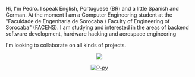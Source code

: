 <p align="left"> 
Hi, I'm Pedro. I speak English, Portuguese (BR) and a little Spanish and German. At the moment I am a Computer Engineering student at the "Faculdade de Engenharia de Sorocaba / Faculty of Engineering of Sorocaba" (FACENS). I am studying and interested in the areas of backend software development, hardware hacking and aerospace engineering
</p>
<p align="left">
I'm looking to collaborate on all kinds of projects.
</p>
<p align="center">
  <a href="mailto:pedrosalviano170@gmail.com"><img src="https://img.shields.io/badge/-Gmail-red?style=flat&logo=gmail&logoColor=white"/></a>
</p>

<p align="center">
<a href="https://P-py.github.io" align = "center">
<img aling="center" src="https://github-readme-stats.vercel.app/api/top-langs/?username=P-py&hide=html,css&layout=compact" alt = "P-py" /> 
</a>
</p>
